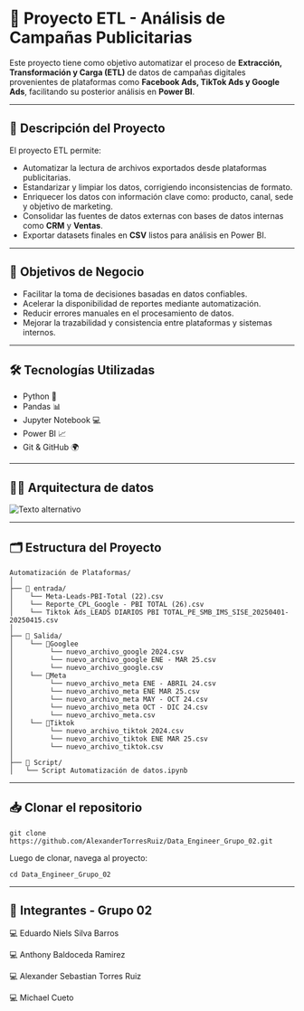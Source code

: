 # 🚀 Proyecto ETL - Análisis de Campañas Publicitarias

Este proyecto tiene como objetivo automatizar el proceso de **Extracción, Transformación y Carga (ETL)** de datos de campañas digitales provenientes de plataformas como **Facebook Ads, TikTok Ads y Google Ads**, facilitando su posterior análisis en **Power BI**.

---

## 📌 Descripción del Proyecto

El proyecto ETL permite:

- Automatizar la lectura de archivos exportados desde plataformas publicitarias.
- Estandarizar y limpiar los datos, corrigiendo inconsistencias de formato.
- Enriquecer los datos con información clave como: producto, canal, sede y objetivo de marketing.
- Consolidar las fuentes de datos externas con bases de datos internas como **CRM** y **Ventas**.
- Exportar datasets finales en **CSV** listos para análisis en Power BI.

---

## 🧠 Objetivos de Negocio

- Facilitar la toma de decisiones basadas en datos confiables.
- Acelerar la disponibilidad de reportes mediante automatización.
- Reducir errores manuales en el procesamiento de datos.
- Mejorar la trazabilidad y consistencia entre plataformas y sistemas internos.

---

## 🛠️ Tecnologías Utilizadas

- Python 🐍
- Pandas 📊
- Jupyter Notebook 💻
- Power BI 📈
- Git & GitHub 🌍

---
## 👨‍💻 Arquitectura de datos
![Texto alternativo](https://i.ibb.co/ZznH77fK/image.jpg)

---
## 🗂️ Estructura del Proyecto
```
Automatización de Plataformas/
│
├── 📂 entrada/
│    └── Meta-Leads-PBI-Total (22).csv
│    └── Reporte_CPL_Google - PBI TOTAL (26).csv
│    └── Tiktok Ads_LEADS DIARIOS PBI TOTAL_PE_SMB_IMS_SISE_20250401-20250415.csv
│
├── 📂 Salida/
│    └── 📂Googlee
│         └── nuevo_archivo_google 2024.csv
│         └── nuevo_archivo_google ENE - MAR 25.csv
│         └── nuevo_archivo_google.csv
│    └── 📂Meta
│         └── nuevo_archivo_meta ENE - ABRIL 24.csv
│         └── nuevo_archivo_meta ENE MAR 25.csv
│         └── nuevo_archivo_meta MAY - OCT 24.csv
│         └── nuevo_archivo_meta OCT - DIC 24.csv
│         └── nuevo_archivo_meta.csv
│    └── 📂Tiktok
│         └── nuevo_archivo_tiktok 2024.csv
│         └── nuevo_archivo_tiktok ENE MAR 25.csv
│         └── nuevo_archivo_tiktok.csv
│
├── 📂 Script/
│   └── Script Automatización de datos.ipynb   
```
---
## 📥 Clonar el repositorio
```
git clone https://github.com/AlexanderTorresRuiz/Data_Engineer_Grupo_02.git
```
Luego de clonar, navega al proyecto:
```
cd Data_Engineer_Grupo_02
```

---
## 👥 Integrantes - Grupo 02

  💻 Eduardo Niels Silva Barros

  💻 Anthony Baldoceda Ramirez

  💻 Alexander Sebastian Torres Ruiz

  💻 Michael Cueto
